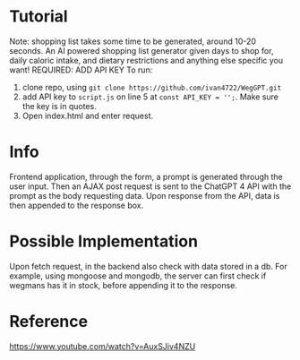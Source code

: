 # Tutorial
Note: shopping list takes some time to be generated, around 10-20 seconds. 
An AI powered shopping list generator given days to shop for, daily caloric intake, and dietary restrictions and anything else specific you want!
REQUIRED: ADD API KEY
To run:
1. clone repo, using ```git clone https://github.com/ivan4722/WegGPT.git```
2. add API key to ```script.js``` on line 5 at ```const API_KEY = '';```. Make sure the key is in quotes.
3. Open index.html and enter request.

# Info
Frontend application, through the form, a prompt is generated through the user input. Then an AJAX post request is sent to the ChatGPT 4 API with the prompt as the body requesting data. Upon response from the API, data is then appended to the response box.

# Possible Implementation
Upon fetch request, in the backend also check with data stored in a db. For example, using mongoose and mongodb, the server can first check if wegmans has it in stock, before appending it to the response. 

# Reference
https://www.youtube.com/watch?v=AuxSJiv4NZU
